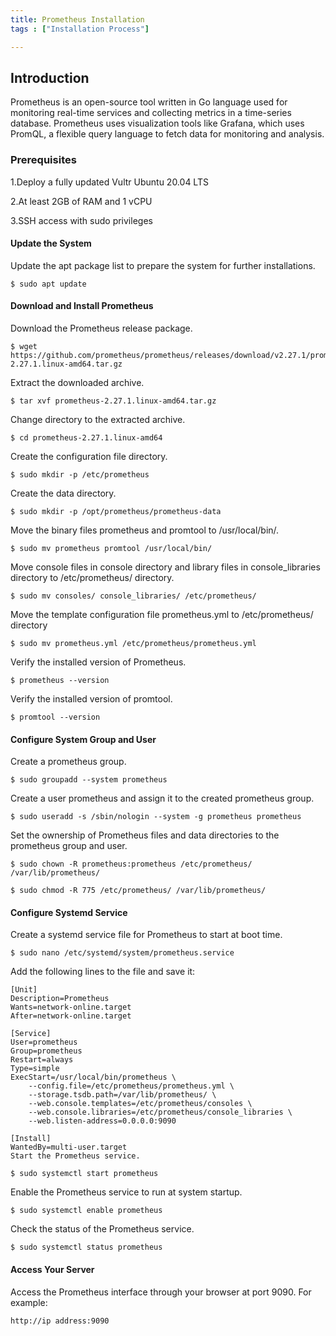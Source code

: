 ```yaml
---
title: Prometheus Installation
tags : ["Installation Process"]

---
```

## Introduction

Prometheus is an open-source tool written in Go language used for monitoring real-time services and collecting metrics in a time-series database. Prometheus uses visualization tools like Grafana, which uses PromQL, a flexible query language to fetch data for monitoring and analysis.

### Prerequisites
 1.Deploy a fully updated Vultr Ubuntu 20.04 LTS

 2.At least 2GB of RAM and 1 vCPU

 3.SSH access with sudo privileges

#### Update the System

Update the apt package list to prepare the system for further installations.

```
$ sudo apt update
```
####  Download and Install Prometheus

Download the Prometheus release package.
```
$ wget https://github.com/prometheus/prometheus/releases/download/v2.27.1/prometheus-2.27.1.linux-amd64.tar.gz
```
Extract the downloaded archive.
```
$ tar xvf prometheus-2.27.1.linux-amd64.tar.gz
```
Change directory to the extracted archive.
```
$ cd prometheus-2.27.1.linux-amd64
```

Create the configuration file directory.
```
$ sudo mkdir -p /etc/prometheus
```
Create the data directory.
```
$ sudo mkdir -p /opt/prometheus/prometheus-data
```
Move the binary files prometheus and promtool to /usr/local/bin/.
```
$ sudo mv prometheus promtool /usr/local/bin/
```
Move console files in console directory and library files in console_libraries directory to /etc/prometheus/ directory.
```
$ sudo mv consoles/ console_libraries/ /etc/prometheus/
```
Move the template configuration file prometheus.yml to /etc/prometheus/ directory
```
$ sudo mv prometheus.yml /etc/prometheus/prometheus.yml
```
Verify the installed version of Prometheus.

```
$ prometheus --version
```
Verify the installed version of promtool.
```
$ promtool --version
```
#### Configure System Group and User
Create a prometheus group.
```
$ sudo groupadd --system prometheus
```
Create a user prometheus and assign it to the created prometheus group.
```
$ sudo useradd -s /sbin/nologin --system -g prometheus prometheus
```
Set the ownership of Prometheus files and data directories to the prometheus group and user.
```
$ sudo chown -R prometheus:prometheus /etc/prometheus/  /var/lib/prometheus/
```
```
$ sudo chmod -R 775 /etc/prometheus/ /var/lib/prometheus/
```
#### Configure Systemd Service
Create a systemd service file for Prometheus to start at boot time.
```
$ sudo nano /etc/systemd/system/prometheus.service
```
Add the following lines to the file and save it:
```
[Unit]
Description=Prometheus
Wants=network-online.target
After=network-online.target

[Service]
User=prometheus
Group=prometheus
Restart=always
Type=simple
ExecStart=/usr/local/bin/prometheus \
    --config.file=/etc/prometheus/prometheus.yml \
    --storage.tsdb.path=/var/lib/prometheus/ \
    --web.console.templates=/etc/prometheus/consoles \
    --web.console.libraries=/etc/prometheus/console_libraries \
    --web.listen-address=0.0.0.0:9090

[Install]
WantedBy=multi-user.target
Start the Prometheus service.
```
```
$ sudo systemctl start prometheus
```
Enable the Prometheus service to run at system startup.
```
$ sudo systemctl enable prometheus
```
Check the status of the Prometheus service.
```
$ sudo systemctl status prometheus
```
#### Access Your Server

Access the Prometheus interface through your browser at port 9090. For example:

```
http://ip address:9090
```
